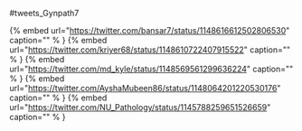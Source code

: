 #tweets_Gynpath7

{% embed url="https://twitter.com/bansar7/status/1148616612502806530"  caption="" % }
{% embed url="https://twitter.com/kriyer68/status/1148610722407915522"  caption="" % }
{% embed url="https://twitter.com/md_kyle/status/1148569561299636224"  caption="" % }
{% embed url="https://twitter.com/AyshaMubeen86/status/1148064201220530176"  caption="" % }
{% embed url="https://twitter.com/NU_Pathology/status/1145788259651526659"  caption="" % }
